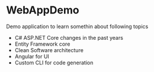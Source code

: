 # WebAppDemo
Demo application to learn somethin about following topics
* C# ASP.NET Core changes in the past years
* Entity Framework core
* Clean Software architecture
* Angular for UI
* Custom CLI for code generation
